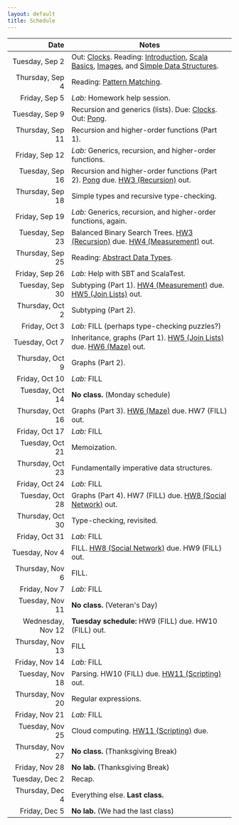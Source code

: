 ```yaml
---
layout: default
title: Schedule
---
```


| Date              | Notes                                                                                           |
|------------------:|-------------------------------------------------------------------------------------------------|
| Tuesday, Sep 2    | Out: [Clocks]. Reading: [Introduction], [Scala Basics], [Images], and [Simple Data Structures]. |
| Thursday, Sep 4   | Reading: [Pattern Matching].                                                                    |
| Friday, Sep 5     | *Lab:* Homework help session.                                                                   |
| Tuesday, Sep 9    | Recursion and generics (lists). Due: [Clocks]. Out: [Pong].                                     |
| Thursday, Sep 11  | Recursion and higher-order functions (Part 1).                                                  |
| Friday, Sep 12    | *Lab:* Generics, recursion, and higher-order functions.                                         |
| Tuesday, Sep 16   | Recursion and higher-order functions (Part 2). [Pong] due. [HW3 (Recursion)] out.               |
| Thursday, Sep 18  | Simple types and recursive type-checking.                                                 |
| Friday, Sep 19    | *Lab:* Generics, recursion, and higher-order functions, again.                            |
| Tuesday, Sep 23   | Balanced Binary Search Trees. [HW3 (Recursion)] due. [HW4 (Measurement)] out.             |
| Thursday, Sep 25  | Reading: [Abstract Data Types].                                                           |
| Friday, Sep 26    | *Lab:* Help with SBT and ScalaTest.                                                       |
| Tuesday, Sep 30   | Subtyping (Part 1). [HW4 (Measurement)] due. [HW5 (Join Lists)] out.                      |
| Thursday, Oct 2   | Subtyping (Part 2).                                                                       |
| Friday, Oct 3     | *Lab:* FILL (perhaps type-checking puzzles?)                                              |
| Tuesday, Oct 7    | Inheritance, graphs (Part 1). [HW5 (Join Lists)] due. [HW6 (Maze)] out.                   |
| Thursday, Oct 9   | Graphs (Part 2).                                                                          |
| Friday, Oct 10    | *Lab:* FILL                                                                               |
| Tuesday, Oct 14   | **No class.** (Monday schedule)                                                           |
| Thursday, Oct 16  | Graphs (Part 3). [HW6 (Maze)] due. HW7 (FILL) out.                                        |
| Friday, Oct 17    | *Lab:* FILL                                                                               |
| Tuesday, Oct 21   | Memoization.                                                                              |
| Thursday, Oct 23  | Fundamentally imperative data structures.                                                 |
| Friday, Oct 24    | *Lab:* FILL                                                                               |
| Tuesday, Oct 28   | Graphs (Part 4). HW7 (FILL) due. [HW8 (Social Network)] out.                              |
| Thursday, Oct 30  | Type-checking, revisited.                                                                 |
| Friday, Oct 31    | *Lab:* FILL                                                                               |
| Tuesday, Nov 4    | FILL. [HW8 (Social Network)] due. HW9 (FILL) out.                                         |
| Thursday, Nov 6   | FILL.                                                                                     |
| Friday, Nov 7     | *Lab:* FILL                                                                               |
| Tuesday, Nov 11   | **No class.** (Veteran's Day)                                                             |
| Wednesday, Nov 12 | **Tuesday schedule:** HW9 (FILL) due. HW10 (FILL) out.                                    |
| Thursday, Nov 13  | FILL                                                                                      |
| Friday, Nov 14    | *Lab:* FILL                                                                               |
| Tuesday, Nov 18   | Parsing. HW10 (FILL) due. [HW11 (Scripting)] out.                                         |
| Thursday, Nov 20  | Regular expressions.                                                                      |
| Friday, Nov 21    | *Lab:* FILL                                                                               |
| Tuesday, Nov 25   | Cloud computing. [HW11 (Scripting)] due.                                                  |
| Thursday, Nov 27  | **No class.** (Thanksgiving Break)                                                        |
| Friday, Nov 28    | **No lab.** (Thanksgiving Break)                                                          |
| Tuesday, Dec 2    | Recap.                                                                                    |
| Thursday, Dec 4   | Everything else. **Last class.**                                                          |
| Friday, Dec 5     | **No lab.** (We had the last class)                                                       |

[Clocks]: ../hw/clocks
[Pong]: ../hw/pong
[HW3 (Recursion)]: ../hw/recursion
[HW4 (Measurement)]: ../hw/measurement
[HW5 (Join Lists)]: ../hw/joinlists
[HW6 (Maze)]: ../hw/maze
[HW8 (Social Network)]: ../hw/social
[HW11 (Scripting)]: ../hw/scripting

[Introduction]: ../reading/intro
[Scala Basics]: ../reading/scala-basics
[Images]: ../reading/images
[Simple Data Structures]: ../reading/simple-data
[Pattern Matching]: ../reading/pattern-matching
[Abstract Data Types]: ../reading/adt